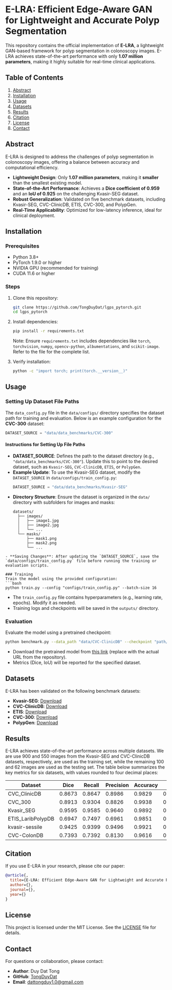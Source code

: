 # E-LRA: Efficient Edge-Aware GAN for Lightweight and Accurate Polyp Segmentation

This repository contains the official implementation of **E-LRA**, a lightweight GAN-based framework for polyp segmentation in colonoscopy images. E-LRA achieves state-of-the-art performance with only **1.07 million parameters**, making it highly suitable for real-time clinical applications.

## Table of Contents
1. [Abstract](#abstract)
2. [Installation](#installation)
3. [Usage](#usage)
4. [Datasets](#datasets)
5. [Results](#results)
6. [Citation](#citation)
7. [License](#license)
8. [Contact](#contact)

## Abstract
E-LRA is designed to address the challenges of polyp segmentation in colonoscopy images, offering a balance between accuracy and computational efficiency.
- **Lightweight Design**: Only **1.07 million parameters**, making it **smaller** than the smallest existing model.
- **State-of-the-Art Performance**: Achieves a **Dice coefficient of 0.959** and an **IoU of 0.925** on the challenging Kvasir-SEG dataset.
- **Robust Generalization**: Validated on five benchmark datasets, including Kvasir-SEG, CVC-ClinicDB, ETIS, CVC-300, and PolypGen.
- **Real-Time Applicability**: Optimized for low-latency inference, ideal for clinical deployment.

## Installation
### Prerequisites
- Python 3.8+
- PyTorch 1.9.0 or higher
- NVIDIA GPU (recommended for training)
- CUDA 11.6 or higher

### Steps
1. Clone this repository:
   ```bash
   git clone https://github.com/TongDuyDat/lgps_pytorch.git
   cd lgps_pytorch
   ```
2. Install dependencies:
   ```bash
   pip install -r requirements.txt
   ```
   Note: Ensure `requirements.txt` includes dependencies like `torch`, `torchvision`, `numpy`, `opencv-python`, `albumentations`, and `scikit-image`. Refer to the file for the complete list.

3. Verify installation:
   ```bash
   python -c "import torch; print(torch.__version__)"
   ```

## Usage
### Setting Up Dataset File Paths
The `data_config.py` file in the `data/configs/` directory specifies the dataset path for training and evaluation. Below is an example configuration for the **CVC-300** dataset:

```python
DATASET_SOURCE = "data/data_benchmarks/CVC-300"
```

#### Instructions for Setting Up File Paths
- **DATASET_SOURCE**: Defines the path to the dataset directory (e.g., `"data/data_benchmarks/CVC-300"`). Update this to point to the desired dataset, such as `Kvasir-SEG`, `CVC-ClinicDB`, `ETIS`, or `PolypGen`.
- **Example Update**: To use the Kvasir-SEG dataset, modify the `DATASET_SOURCE` in `data/configs/train_config.py`:
  ```python
  DATASET_SOURCE = "data/data_benchmarks/Kvasir-SEG"
  ```
- **Directory Structure**: Ensure the dataset is organized in the `data/` directory with subfolders for images and masks:
  ```
  datasets/
    ├── images/
    │   ├── image1.jpg
    │   ├── image2.jpg
    │   └── ...
    └── masks/
        ├── mask1.png
        ├── mask2.png
        └── ...
```
- **Saving Changes**: After updating the `DATASET_SOURCE`, save the `data/configs/train_config.py` file before running the training or evaluation scripts.

### Training
Train the model using the provided configuration:
```bash
python train.py --config "configs/train_config.py" --batch-size 16
```
- The `train_config.py` file contains hyperparameters (e.g., learning rate, epochs). Modify it as needed.
- Training logs and checkpoints will be saved in the `outputs/` directory.

### Evaluation
Evaluate the model using a pretrained checkpoint:
```bash
python benchmark.py --data_path "data/CVC-ClinicDB" --checkpoint "path/to/pretrained_model.pth"
```
- Download the pretrained model from [this link](https://example.com/pretrained_model) (replace with the actual URL from the repository).
- Metrics (Dice, IoU) will be reported for the specified dataset.

## Datasets
E-LRA has been validated on the following benchmark datasets:
- **Kvasir-SEG**: [Download](https://datasets.simula.no/kvasir-seg/)
- **CVC-ClinicDB**: [Download](https://polyp.grand-challenge.org/CVCClinicDB/)
- **ETIS**: [Download](https://polyp.grand-challenge.org/ETISLarib/)
- **CVC-300**: [Download](http://pages.cvc.uab.es/CVC-Colon/)
- **PolypGen**: [Download](https://drive.google.com/drive/folders/16uL9n84SrMt7IiQFzTUQNaJ9TbHJ8DhW)

## Results
E-LRA achieves state-of-the-art performance across multiple datasets. We are use 900 and
550 images from the Kvasir-SEG and CVC-ClinicDB datasets,
respectively, are used as the training set, while the remaining
100 and 62 images are used as the testing set. The table below summarizes the key metrics for six datasets, with values rounded to four decimal places:

| Dataset | Dice | Recall | Precision | Accuracy | F2 | Mean_iou |
| --- | --- | --- | --- | --- | --- | --- |
| CVC_ClinicDB | 0.8673 | 0.8647 | 0.8986 | 0.9829 | 0.8632 | 0.8035 |
| CVC_300 | 0.8913 | 0.9304 | 0.8826 | 0.9938 | 0.9093 | 0.8234 |
| Kvasir_SEG | 0.9595 | 0.9585 | 0.9640 | 0.9892 | 0.9584 | 0.9254 |
| ETIS_LaribPolypDB | 0.6947 | 0.7497 | 0.6961 | 0.9851 | 0.7189 | 0.6139 |
| kvasir-sessile | 0.9425 | 0.9399 | 0.9496 | 0.9921 | 0.9405 | 0.8950 |
| CVC-ColonDB | 0.7393 | 0.7392 | 0.8130 | 0.9616 | 0.7328 | 0.6521 |

## Citation
If you use E-LRA in your research, please cite our paper:
```bibtex
@article{,
  title={E-LRA: Efficient Edge-Aware GAN for Lightweight and Accurate Polyp Segmentation},
  author={},
  journal={},
  year={}
}
```

## License
This project is licensed under the MIT License. See the [LICENSE](LICENSE) file for details.

## Contact
For questions or collaboration, please contact:
- **Author**: Duy Dat Tong
- **GitHub**: [TongDuyDat](https://github.com/TongDuyDat)
- **Email**: dattongduy1.0@gmail.com